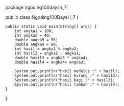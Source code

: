 package ngoding100daysh_7;

public class Ngoding100DaysH_7 {

    public static void main(String[] args) {
        int angka1 = 100;
        int angka2 = 40;
        double angka3 = 56;
        double angka4 = 88;
        int hasil = angka1 % angka2;
        int hasil2 = angka2 - angka1;
        double hasil3 = angka3 * angka4;
        double hasil4 = angka4+ angka3;

        System.out.println("hasil modulus :" + hasil);
        System.out.println("hasil kurang :" + hasil2);
        System.out.println("hasil bagi :" + hasil3);
        System.out.println("hasil tambah :" + hasil4);
    }

}

